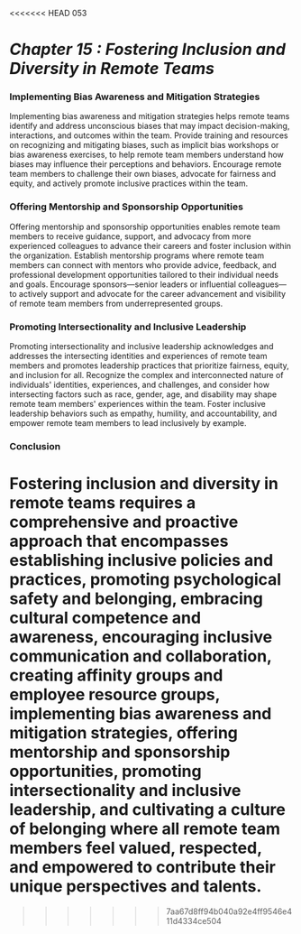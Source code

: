 <<<<<<< HEAD
053


# ***Chapter 15 : Fostering Inclusion and Diversity in Remote Teams***



### **Implementing Bias Awareness and Mitigation Strategies**

Implementing bias awareness and mitigation strategies helps remote teams identify and address unconscious biases that may impact decision-making, interactions, and outcomes within the team. Provide training and resources on recognizing and mitigating biases, such as implicit bias workshops or bias awareness exercises, to help remote team members understand how biases may influence their perceptions and behaviors. Encourage remote team members to challenge their own biases, advocate for fairness and equity, and actively promote inclusive practices within the team.

### **Offering Mentorship and Sponsorship Opportunities**

Offering mentorship and sponsorship opportunities enables remote team members to receive guidance, support, and advocacy from more experienced colleagues to advance their careers and foster inclusion within the organization. Establish mentorship programs where remote team members can connect with mentors who provide advice, feedback, and professional development opportunities tailored to their individual needs and goals. Encourage sponsors—senior leaders or influential colleagues—to actively support and advocate for the career advancement and visibility of remote team members from underrepresented groups.

### **Promoting Intersectionality and Inclusive Leadership**

Promoting intersectionality and inclusive leadership acknowledges and addresses the intersecting identities and experiences of remote team members and promotes leadership practices that prioritize fairness, equity, and inclusion for all. Recognize the complex and interconnected nature of individuals' identities, experiences, and challenges, and consider how intersecting factors such as race, gender, age, and disability may shape remote team members' experiences within the team. Foster inclusive leadership behaviors such as empathy, humility, and accountability, and empower remote team members to lead inclusively by example.

### **Conclusion**

Fostering inclusion and diversity in remote teams requires a comprehensive and proactive approach that encompasses establishing inclusive policies and practices, promoting psychological safety and belonging, embracing cultural competence and awareness, encouraging inclusive communication and collaboration, creating affinity groups and employee resource groups, implementing bias awareness and mitigation strategies, offering mentorship and sponsorship opportunities, promoting intersectionality and inclusive leadership, and cultivating a culture of belonging where all remote team members feel valued, respected, and empowered to contribute their unique perspectives and talents.
=======

>>>>>>> 7aa67d8ff94b040a92e4ff9546e411d4334ce504

